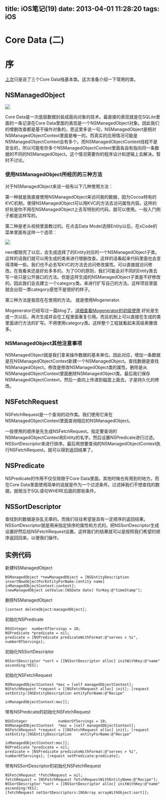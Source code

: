 title: iOS笔记(19)
date: 2013-04-01 11:28:20
tags: iOS
---

# Core Data (二)


# 序

[上次](https://iiiyu.com/2013/03/29/learning-ios-notes-eighteen/)只是说了三个Core Data栈基本类。这次准备介绍一下常用的类。


## NSManagedObject

![](http://ww1.sinaimg.cn/large/bfadf3bejw1e39yrt56ifj.jpg)

Core Data是一次底层数据封装成面向对象的技术。最直接的表现就是在SQLite里面的一条记录在Core Data里面的表现是一个NSManagedObject对象。因此我们的增删改查都是基于操作对象的。恩这里多说一句，NSManagedObject是相对NSManagedObjectContext里面是唯一的。而真实的应用情况可能是NSManagedObjectContext会有多个。而NSManagedObjectContext线程不是安全的，所以可能有你多个NSManagedObjectContext里面各自有指向同一条数据的不同的NSManagedObject。这个情况需要你的程序设计和逻辑上去解决。暂时不讨论。

<!--more-->

### 使用NSManagedObject所经历的三种方法

对于NSManagedObject来说一般有以下几种使用方法：

第一种就是我直接使用NSManagedObject来访问我的数据，因为Cocoa特有的KVC机制，使得NSManagedObject可以用KVC的方法去访问属性内容。这样的好处是你不用在NSManagedObject上去写特别的代码，就可以使用。一般入门例子都是这样写的。

第二种是老头视频里面教过的。在点击Data Model选择Entity以后，在xCode的菜单里面有这样一个选项：

![](http://ww4.sinaimg.cn/large/bfadf3bejw1e39z74y7j8j.jpg)

next都按完了以后，会生成选择了的Entity对应的一个NSManagedObject子类。这样的话我们就可以用生成的类来进行增删改查。这样的话看起来代码里面也会变得清晰一些。我们也不必去写KVC的方法去访问修改属性。可以直接就访问修改。在我看来还是好处多多的。为了OO的原则，我们可能会对不同的Entity类去写一些只是公开接口的方法。但是这样生成的NSManagedObject子类是不好修改的。因此我们会去建立一个category类。来进行扩写自己的方法。这样项目里面就会出现一票category感觉不是很好的样子。

第三种方法是我现在在使用的方法。
就是使用Mogenerator.

Mogenerator已经写过一篇blog了。[详细查看Mogenerator的初级使用](https://iiiyu.com/2013/02/22/learning-ios-notes-fifteen/)
好处是生成一次以后，再次生成并会在工程里面重复引用。而且机制上可以直接在生成的类里面进行方法的扩写。不用使用category类。这样整个工程就看起来高级素雅很多。

### NSManagedObject其他注意事项

NSManagedObject就是我们拿来操作数据的基本单位。因此对应，增加一条数据是在NSManagedObjectContext新建一个NSManagedObject。查找数据是查找NSManagedObject。修改是修改NSManagedObject类的属性。删除是从NSManagedObjectContext里面删除NSManagedObject类。最后我们保存NSManagedObjectContext，然后一直向上传递到磁盘上面去。才是持久化的修改。


## NSFetchRequest

NSFetchRequest是一个查询的动作类。我们使用它来在NSManagedObjectContext里面查询相应的NSManagedObject。

一般使用的顺序是先生成NSFetchRequest。指定要查询的NSManagedObjectContext和Entity的名字。然后设置NSPredicate进行过滤。NSSortDescriptor来进行排序。最后用想要查询的NSManagedObjectContext执行NSFetchRequest。就可以得到返回结果了。

## NSPredicate

NSPredicate的作用不仅仅局限于Core Data里面。其他时候也有用到的地方。而在Core Data里面使用简单的说就是作为一个过滤条件。过滤掉我们不想查找的数据。就相当于SQL语句WHERE后面的那些条件。

## NSSortDescriptor

查找到的数据是杂乱无章的。而我们往往希望是具有一定顺序的返回结果。NSSortDescriptor就是用来指定排序的属性和方式的。把NSSortDescriptor生成设置好然后给NSFetchRequest设置。这样我们的结果就可以是按照我们希望的顺序返回回来。以便我们操作。







## 实例代码

新建NSManagedObject

```
NSManagedObject *newManagedObject = [NSEntityDescription insertNewObjectForEntityForName:[entity name] inManagedObjectContext:context];
[newManagedObject setValue:[NSDate date] forKey:@"timeStamp"];
```

删除NSManagedObject

```
[context deleteObject:managedObject];
```


初始化NSPredicate

```
NSUInteger  numberOfServings = 10;
NSPredicate *predicate = nil;
predicate = [NSPredicate predicateWithFormat:@"serves > %i", numberOfServings];
```

初始化NSSortDescriptor

```
NSSortDescriptor *sort = [[NSSortDescriptor alloc] initWithKey:@"name" ascending:YES];
```

初始化NSFetchRequest

```
NSManagedObjectContext *moc = [self managedObjectContext]; NSFetchRequest *request = [[NSFetchRequest alloc] init]; [request setEntity:[NSEntityDescription entityForName:@"Recipe"
                                                                                                                                                            inManagedObjectContext:moc]];
```


带有NSPredicate的初始化NSFetchRequest

```
NSUInteger              numberOfServings = 10;
NSManagedObjectContext  *moc = [self managedObjectContext]; NSFetchRequest *request = [[NSFetchRequest alloc] init]; [request setEntity:[NSEntityDescription    entityForName:@"Recipe"
                                                                                                                                                                inManagedObjectContext:moc]];
NSPredicate *predicate = nil;
predicate = [NSPredicate predicateWithFormat:@"serves > %i", numberOfServings]; [request setPredicate:predicate];
```


带有NSSortDescriptor的初始化NSFetchRequest

```
NSFetchRequest *fetchRequest = nil;
fetchRequest = [NSFetchRequest fetchRequestWithEntityName:@"Recipe"];
NSSortDescriptor *sort = [[NSSortDescriptor alloc] initWithKey:@"name" ascending:YES];
[fetchRequest setSortDescriptors:[NSArray arrayWithObject:sort]];
```
